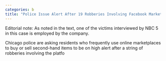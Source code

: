 ```yaml
---
categories: b
title: "Police Issue Alert After 19 Robberies Involving Facebook Marketplace Offer Up Reported in Chicago"
---
```


Editorial note: As noted in the text, one of the victims interviewed by NBC 5 in this case is employed by the company. 



Chicago police are asking residents who frequently use online marketplaces to buy or sell second-hand items to be on high alert after a string of robberies involving the platfo